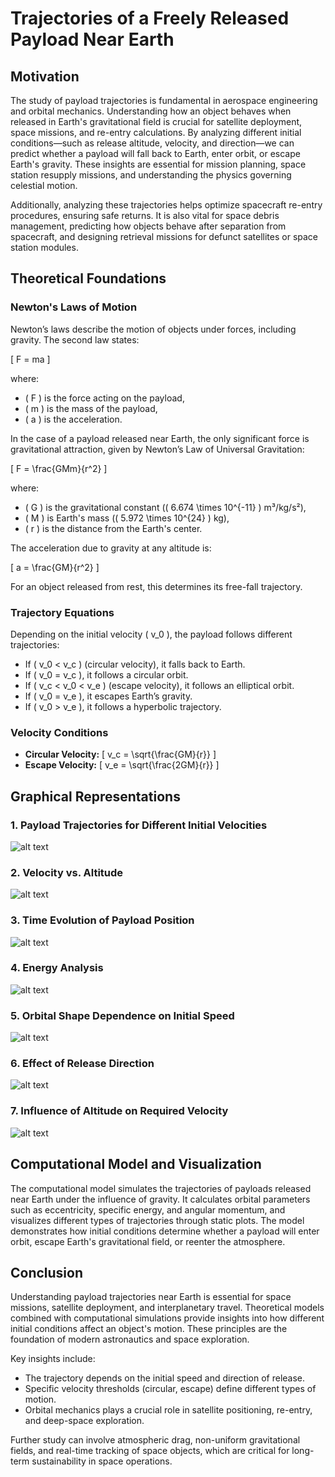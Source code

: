 # Trajectories of a Freely Released Payload Near Earth



## Motivation
The study of payload trajectories is fundamental in aerospace engineering and orbital mechanics. Understanding how an object behaves when released in Earth's gravitational field is crucial for satellite deployment, space missions, and re-entry calculations. By analyzing different initial conditions—such as release altitude, velocity, and direction—we can predict whether a payload will fall back to Earth, enter orbit, or escape Earth's gravity. These insights are essential for mission planning, space station resupply missions, and understanding the physics governing celestial motion.

Additionally, analyzing these trajectories helps optimize spacecraft re-entry procedures, ensuring safe returns. It is also vital for space debris management, predicting how objects behave after separation from spacecraft, and designing retrieval missions for defunct satellites or space station modules.

## Theoretical Foundations

### Newton's Laws of Motion
Newton’s laws describe the motion of objects under forces, including gravity. The second law states:

\[
F = ma
\]

where:
- \( F \) is the force acting on the payload,
- \( m \) is the mass of the payload,
- \( a \) is the acceleration.

In the case of a payload released near Earth, the only significant force is gravitational attraction, given by Newton’s Law of Universal Gravitation:

\[
F = \frac{GMm}{r^2}
\]

where:
- \( G \) is the gravitational constant (\( 6.674 \times 10^{-11} \) m³/kg/s²),
- \( M \) is Earth's mass (\( 5.972 \times 10^{24} \) kg),
- \( r \) is the distance from the Earth's center.

The acceleration due to gravity at any altitude is:

\[
a = \frac{GM}{r^2}
\]

For an object released from rest, this determines its free-fall trajectory.

### Trajectory Equations
Depending on the initial velocity \( v_0 \), the payload follows different trajectories:
- If \( v_0 < v_c \) (circular velocity), it falls back to Earth.
- If \( v_0 = v_c \), it follows a circular orbit.
- If \( v_c < v_0 < v_e \) (escape velocity), it follows an elliptical orbit.
- If \( v_0 = v_e \), it escapes Earth’s gravity.
- If \( v_0 > v_e \), it follows a hyperbolic trajectory.

### Velocity Conditions
- **Circular Velocity:**
  \[
  v_c = \sqrt{\frac{GM}{r}}
  \]
- **Escape Velocity:**
  \[
  v_e = \sqrt{\frac{2GM}{r}}
  \]

## Graphical Representations

### 1. Payload Trajectories for Different Initial Velocities
![alt text](image-11.png)
### 2. Velocity vs. Altitude

![alt text](image-12.png)

### 3. Time Evolution of Payload Position

![alt text](image-13.png)

### 4. Energy Analysis

![alt text](image-14.png)

### 5. Orbital Shape Dependence on Initial Speed

![alt text](image-15.png)

### 6. Effect of Release Direction

![alt text](image-16.png)

### 7. Influence of Altitude on Required Velocity

![alt text](image-17.png)

## Computational Model and Visualization

The computational model simulates the trajectories of payloads released near Earth under the influence of gravity. It calculates orbital parameters such as eccentricity, specific energy, and angular momentum, and visualizes different types of trajectories through static plots. The model demonstrates how initial conditions determine whether a payload will enter orbit, escape Earth's gravitational field, or reenter the atmosphere.



## Conclusion
Understanding payload trajectories near Earth is essential for space missions, satellite deployment, and interplanetary travel. Theoretical models combined with computational simulations provide insights into how different initial conditions affect an object's motion. These principles are the foundation of modern astronautics and space exploration.

Key insights include:
- The trajectory depends on the initial speed and direction of release.
- Specific velocity thresholds (circular, escape) define different types of motion.
- Orbital mechanics plays a crucial role in satellite positioning, re-entry, and deep-space exploration.

Further study can involve atmospheric drag, non-uniform gravitational fields, and real-time tracking of space objects, which are critical for long-term sustainability in space operations.

